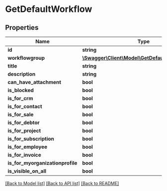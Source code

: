 # GetDefaultWorkflow

## Properties
Name | Type | Description | Notes
------------ | ------------- | ------------- | -------------
**id** | **string** |  | [optional] 
**workflowgroup** | [**\Swagger\Client\Model\GetDefaultWorkflowGroup**](GetDefaultWorkflowGroup.md) |  | [optional] 
**title** | **string** |  | [optional] 
**description** | **string** |  | [optional] 
**can_have_attachment** | **bool** |  | [optional] 
**is_blocked** | **bool** |  | [optional] 
**is_for_crm** | **bool** |  | [optional] 
**is_for_contact** | **bool** |  | [optional] 
**is_for_sale** | **bool** |  | [optional] 
**is_for_debtor** | **bool** |  | [optional] 
**is_for_project** | **bool** |  | [optional] 
**is_for_subscription** | **bool** |  | [optional] 
**is_for_employee** | **bool** |  | [optional] 
**is_for_invoice** | **bool** |  | [optional] 
**is_for_myorganizationprofile** | **bool** |  | [optional] 
**is_visible_on_all** | **bool** |  | [optional] 

[[Back to Model list]](../README.md#documentation-for-models) [[Back to API list]](../README.md#documentation-for-api-endpoints) [[Back to README]](../README.md)


